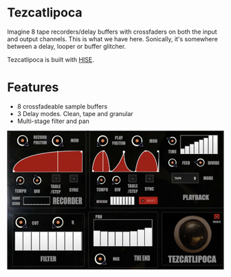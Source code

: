 # Tezcatlipoca

Imagine 8 tape recorders/delay buffers with crossfaders on both the input and output channels. This is what we have here. Sonically, it's somewhere between a delay, looper or buffer glitcher. 

Tezcatlipoca is built with [HISE](http://hise.audio).
# Features 

- 8 crossfadeable sample buffers  
- 3 Delay modes. Clean, tape and granular
-  Multi-stage filter and pan

![Quetzalcoatl](https://raw.githubusercontent.com/publicsamples/Tezcatlipoca/main/Tezcatlipoca.png)
